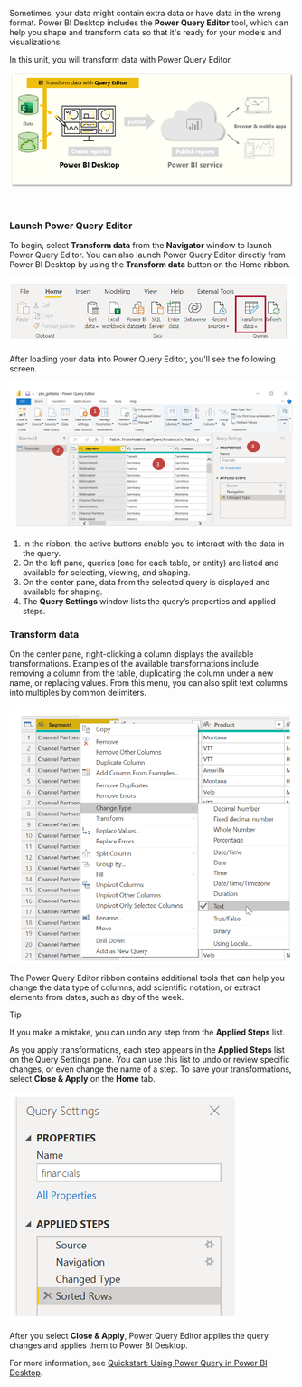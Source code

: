 ﻿Sometimes, your data might contain extra data or have data in the wrong format. Power BI Desktop includes the **Power Query Editor** tool, which can help you shape and transform data so that it's ready for your models and visualizations. 

In this unit, you will transform data with Power Query Editor.

![This page covers "Transform data with Query Editor".](../media/04-power-bi-desktop-task-overview.png)

&nbsp;

### Launch Power Query Editor

To begin, select **Transform data** from the **Navigator** window to launch Power Query Editor. You can also launch Power Query Editor directly from Power BI Desktop by using the **Transform data** button on the Home ribbon.

![Screenshot of Transform data button.](../media/03-power-bi-desktop-edit-queries.png)

After loading your data into Power Query Editor, you'll see the following screen.

![The four areas of the Power Query Editor screen.](../media/03-power-bi-desktop-query-editor.png)

1. In the ribbon, the active buttons enable you to interact with the data in the query.
2. On the left pane, queries (one for each table, or entity) are listed and available for selecting, viewing, and shaping.
3. On the center pane, data from the selected query is displayed and available for shaping.
4. The **Query Settings** window lists the query’s properties and applied steps.

### Transform data

On the center pane, right-clicking a column displays the available transformations. Examples of the available transformations include removing a column from the table, duplicating the column under a new name, or replacing values. From this menu, you can also split text columns into multiples by common delimiters.

![Screenshot of the Change Type menu.](../media/03-power-bi-desktop-query-editor-right-click.png)

The Power Query Editor ribbon contains additional tools that can help you change the data type of columns, add scientific notation, or extract elements from dates, such as day of the week.

> [!TIP] 
> If you make a mistake, you can undo any step from the **Applied Steps** list.

As you apply transformations, each step appears in the **Applied Steps** list on the Query Settings pane. You can use this list to undo or review specific changes, or even change the name of a step. To save your transformations, select **Close & Apply** on the **Home** tab.

![Screenshot of the Query Settings dialog.](../media/04-power-bi-desktop-query-editor-applied-steps.png)

After you select **Close & Apply**, Power Query Editor applies the query changes and applies them to Power BI Desktop.

For more information, see [Quickstart: Using Power Query in Power BI Desktop](https://docs.microsoft.com/power-query/power-query-quickstart-using-power-bi/?azure-portal=true).
